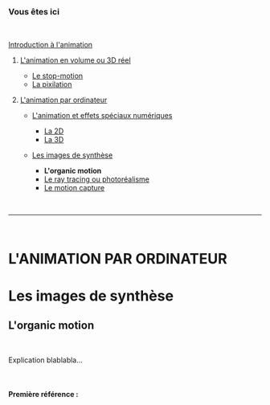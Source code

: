 <br/>

### Vous êtes ici

<br/>

[Introduction à l'animation](index.md)

1. [L'animation en volume ou 3D réel](envolume.md)

    - [Le stop-motion](stopmotion.md)
    - [La pixilation](pixilation.md)
    
2. [L'animation par ordinateur](parordinateur.md)

    - [L'animation et effets spéciaux numériques](numerique.md)
    
        * [La 2D](2d)
        * [La 3D](3d.md)
        
    - [Les images de synthèse](imagesdesynthèse.md)    
        * **L'organic motion**
        * [Le ray tracing ou photoréalisme](photorealisme.md)
        * [Le motion capture](motioncapture.md)

<br/>

------------------------------------------------------------------

<br/>

# L'ANIMATION PAR ORDINATEUR

# Les images de synthèse

## L'organic motion

<br/>

Explication blablabla...

<br/>

#### Première référence :

<br/>
